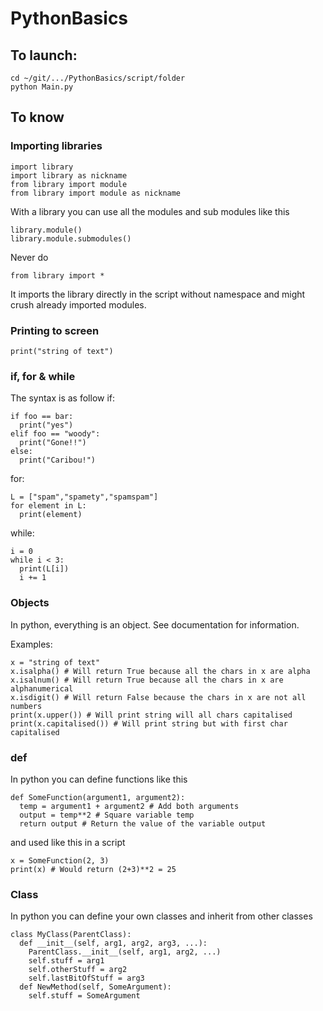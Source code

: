 # PythonBasics

## To launch:
```
cd ~/git/.../PythonBasics/script/folder
python Main.py
```
## To know

### Importing libraries
```
import library
import library as nickname
from library import module
from library import module as nickname
```
With a library you can use all the modules and sub modules like this
```
library.module()
library.module.submodules()
```

Never do 
```
from library import *
```
It imports the library directly in the script without namespace and might crush already imported modules.


### Printing to screen
```
print("string of text")
```

### if, for & while

The syntax is as follow
if:
```
if foo == bar:
  print("yes")
elif foo == "woody":
  print("Gone!!")
else:
  print("Caribou!")
```
for:
```
L = ["spam","spamety","spamspam"]
for element in L:
  print(element)
```
while:
```
i = 0
while i < 3:
  print(L[i])
  i += 1
```
### Objects

In python, everything is an object. See documentation for information.

Examples:
```
x = "string of text"
x.isalpha() # Will return True because all the chars in x are alpha
x.isalnum() # Will return True because all the chars in x are alphanumerical
x.isdigit() # Will return False because the chars in x are not all numbers
print(x.upper()) # Will print string will all chars capitalised
print(x.capitalised()) # Will print string but with first char capitalised
```

### def

In python you can define functions like this
```
def SomeFunction(argument1, argument2):
  temp = argument1 + argument2 # Add both arguments
  output = temp**2 # Square variable temp
  return output # Return the value of the variable output
```
and used like this in a script
```
x = SomeFunction(2, 3)
print(x) # Would return (2+3)**2 = 25
```

### Class

In python you can define your own classes and inherit from other classes
```
class MyClass(ParentClass):
  def __init__(self, arg1, arg2, arg3, ...):
    ParentClass.__init__(self, arg1, arg2, ...)
    self.stuff = arg1
    self.otherStuff = arg2
    self.lastBitOfStuff = arg3
  def NewMethod(self, SomeArgument):
    self.stuff = SomeArgument
```



